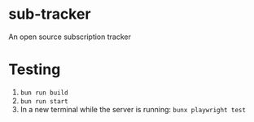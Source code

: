 # sub-tracker
An open source subscription tracker


# Testing
1. `bun run build`
2. `bun run start`
3. In a new terminal while the server is running: `bunx playwright test`